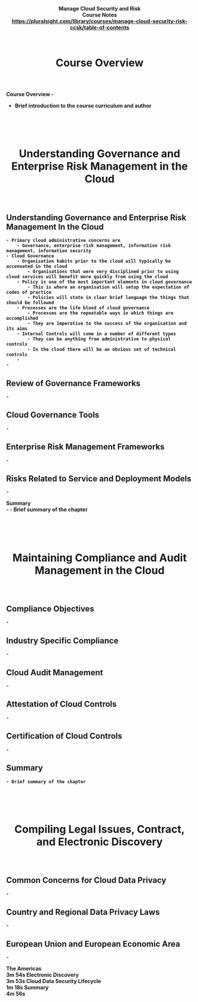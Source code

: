 <b><p align=center> Manage Cloud Security and Risk</br>
Course Notes</br>
https://pluralsight.com/library/courses/manage-cloud-security-risk-ccsk/table-of-contents


<br />
<h1><p align=center>Course Overview</h1><br/>	
	
Course Overview
	-
  - Brief introduction to the course curriculum and author


<br /> <br /> <br />

<h1><p align=center>Understanding Governance and Enterprise Risk Management in the Cloud</h1><br/>
	
Understanding Governance and Enterprise Risk Management In the Cloud		
  -
 	- Primary cloud administrative concerns are
		- Governance, enterprise risk management, information risk management, information security
	- Cloud Governance
 		- Organisation habits prior to the cloud will typically be accenuated in the cloud
			- Organisations that were very disciplined prior to using cloud services will benefit more quickly from using the cloud 
	 	- Policy is one of the most important elements in cloud governance
	 		- This is where an organisation will setup the expectation of codes of practice
			- Policies will state in clear brief language the things that should be followed
		- Processes are the life blood of cloud governance
			- Processes are the repeatable ways in which things are accomplished
	 		- They are imperative to the success of the organisation and its aims
		- Internal Controls will come in a number of different types
			- They can be anything from administrative to physical controls
	 		- In the cloud there will be an obvious set of technical controls
		-
 	-
	
Review of Governance Frameworks		
  -
	-

Cloud Governance Tools		
  -
 	-
	
Enterprise Risk Management Frameworks		
  -
	-
 
Risks Related to Service and Deployment Models		
  -
	-
 
Summary		
	-
 	- Brief summary of the chapter

<br /> <br /> <br />

<h1><p align=center>Maintaining Compliance and Audit Management in the Cloud </h1><br/>
	
Compliance Objectives		
  -
	-
 
Industry Specific Compliance		
  -
	-
 
Cloud Audit Management		
  -
	-
 
Attestation of Cloud Controls		
  -
	-
 
Certification of Cloud Controls		
  -
	-
 
Summary
  -
 	- Brief summary of the chapter

<br /> <br /> <br />

<h1><p align=center>Compiling Legal Issues, Contract, and Electronic Discovery</h1><br/>
	
Common Concerns for Cloud Data Privacy		
  -
	-
 
Country and Regional Data Privacy Laws		
  -
 	-
	
European Union and European Economic Area		
  -
	-
 
The Americas		
3m 54s
Electronic Discovery		
3m 53s
Cloud Data Security Lifecycle		
1m 18s
Summary		
4m 56s
